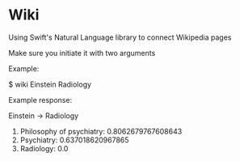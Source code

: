 # Wiki
Using Swift's Natural Language library to connect Wikipedia pages

Make sure you initiate it with two arguments

Example:

$ wiki Einstein Radiology

Example response:

Einstein -> Radiology
1. Philosophy of psychiatry:   0.8062679767608643
2. Psychiatry:   0.637018620967865
3. Radiology:   0.0
